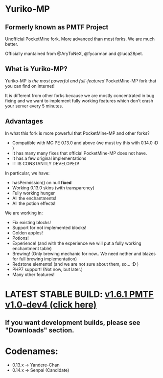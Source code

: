 # Yuriko-MP
## Formerly known as PMTF Project

Unofficial PocketMine fork. More advanced than most forks. We are much better.

Officially mantained from @AryToNeX, @fycarman and @luca28pet.

## What is Yuriko-MP?

Yuriko-MP is *the most powerful and full-featured* PocketMine-MP fork that you can find on internet!

It is different from other forks because we are mostly concentrated in bug fixing and we want to implement fully working features which don't crash your server every 5 minutes.

## Advantages

In what this fork is more powerful that PocketMine-MP and other forks?

* Compatible with MC:PE 0.13.0 and above (we must try this with 0.14.0 :D )
* It has many many fixes that official PocketMine-MP does not have.
* It has a few original implementations
* IT IS CONSTANTLY DEVELOPED!

In particular, we have:

* hasPermission() on null **fixed**
* Working 0.13.0 skins (with transparency)
* Fully working hunger
* All the enchantments!
* All the potion effects!

We are working in:

* Fix existing blocks!
* Support for not implemented blocks!
* Golden apples!
* Potions!
* Experience! (and with the experience we will put a fully working enchantment table)
* Brewing! (Only brewing mechanic for now.. We need nether and blazes for full brewing implementation)
* Redstone elements! (and we are not sure about them, so... :D )
* PHP7 support! (Not now, but later.)
* Many other features!

# LATEST STABLE BUILD: [v1.6.1 PMTF v1.0-dev4 (click here)](https://bitbucket.org/AryToNeX/pmtf-project/downloads/PMTF-Project_1.6.1dev%20PMTF%20v1.0-dev4.phar)
## If you want development builds, please see "Downloads" section.

# Codenames:

* 0.13.x -> Yandere-Chan
* 0.14.x -> Senpai (Candidate)